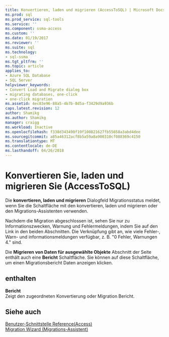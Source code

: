 ```yaml
---
title: Konvertieren, laden und migrieren (AccessToSQL) | Microsoft Docs
ms.prod: sql
ms.prod_service: sql-tools
ms.service: ''
ms.component: ssma-access
ms.custom: ''
ms.date: 01/19/2017
ms.reviewer: ''
ms.suite: sql
ms.technology:
- sql-ssma
ms.tgt_pltfrm: ''
ms.topic: article
applies_to:
- Azure SQL Database
- SQL Server
helpviewer_keywords:
- Convert Load and Migrate dialog box
- migrating databases, one-click
- one-click migration
ms.assetid: 4ec83e96-88a5-4b7b-8d5a-f3429d9a936b
caps.latest.revision: 12
author: Shamikg
ms.author: Shamikg
manager: craigg
ms.workload: Inactive
ms.openlocfilehash: f338d343490f19f100821627fb55658a3abd4dee
ms.sourcegitcommit: a85a46312acf8b5a59a8a900310cf088369c4150
ms.translationtype: MT
ms.contentlocale: de-DE
ms.lasthandoff: 04/26/2018
---
```

# <a name="convert-load-and-migrate-accesstosql"></a>Konvertieren Sie, laden und migrieren Sie (AccessToSQL)
Die **konvertieren, laden und migrieren** Dialogfeld Migrationsstatus meldet, wenn Sie die Schaltfläche mit den konvertieren, laden und migrieren oder den Migrations-Assistenten verwenden.  
  
Nachdem die Migration abgeschlossen ist, sehen Sie nur zu Informationszwecken, Warnung und Fehlermeldungen, indem Sie auf den Link in den beiden Abschnitten. Die Verknüpfung gibt an, wie viele Fehler-, Warn- und informationsmeldungen verfügbar, z. B. "0 Fehler, Warnungen 4." sind.  
  
Die **Migrieren von Daten für ausgewählte Objekte** Abschnitt der Seite enthält auch eine **Bericht** Schaltfläche. Sie können auf diese Schaltfläche, um einen Migrationsbericht Daten anzeigen klicken.  
  
## <a name="options"></a>enthalten  
**Bericht**  
Zeigt den zugeordneten Konvertierung oder Migration Bericht.  
  
## <a name="see-also"></a>Siehe auch  
[Benutzer-Schnittstelle Reference(Access)](http://msdn.microsoft.com/en-us/af24c303-4a41-449b-9c86-d6558a97e839)  
[Migration Wizard (Migrations-Assistent)](http://msdn.microsoft.com/en-us/5bab5914-b2ae-4795-8cf5-83e42d64bef2)  
  
